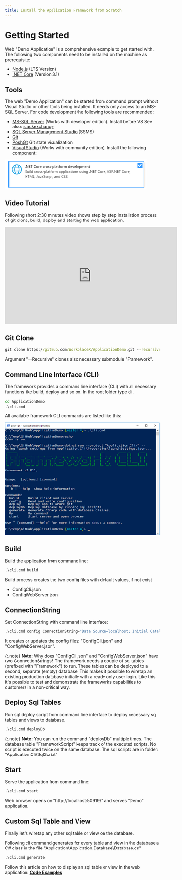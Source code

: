 ```yaml
---
title: Install the Application Framework from Scratch
--- 
```


# Getting Started
Web "Demo Application" is a comprehensive example to get started with. The following two components need to be installed on the machine as prerequisite:

* [Node.js](https://nodejs.org/en/) (LTS Version)
* [.NET Core](https://dotnet.microsoft.com/download) (Version 3.1)

## Tools
The web "Demo Application" can be started from command prompt without Visual Studio or other tools being installed. It needs only access to an MS-SQL Server. For code development the following tools are recommended:
* [MS-SQL Server](https://www.microsoft.com/en-us/sql-server/sql-server-downloads) (Works with developer edition). Install before VS See also: [stackexchange](https://dba.stackexchange.com/questions/190090/help-installing-sql-server-2017-vs-shell-installation-has-failed-with-exit-cod)
* [SQL Server Management Studio](https://docs.microsoft.com/sql/ssms/download-sql-server-management-studio-ssms) (SSMS)
* [Git](https://git-scm.com/downloads)
* [PoshGit](https://github.com/WorkplaceX/Research/tree/master/PoshGit) Git state visualization
* [Visual Studio](https://visualstudio.microsoft.com/vs/) (Works with community edition). Install the following component:

![Cli](Doc/VisualStudioPrerequisite.png)

## Video Tutorial
Following short 2:30 minutes video shows step by step installation process of git clone, build, deploy and starting the web application.

<div class="youtube-container">
<iframe width="560" height="315" src="https://www.youtube.com/embed/bYJTl5axgUY" frameborder="0" allow="accelerometer; autoplay; encrypted-media; gyroscope; picture-in-picture" allowfullscreen></iframe>
</div>

## Git Clone
```cmd
git clone https://github.com/WorkplaceX/ApplicationDemo.git --recursive
```
Argument "--Recursive" clones also necessary submodule "Framework".

## Command Line Interface (CLI)
The framework provides a command line interface (CLI) with all necessary functions like build, deploy and so on. In the root folder type cli.
```cmd
cd ApplicationDemo
.\cli.cmd
```
All available framework CLI commands are listed like this:

![Cli](Doc/Cli.png)

## Build
Build the application from command line:
```cmd
.\cli.cmd build
```
Build process creates the two config files with default values, if not exist
* ConfigCli.json
* ConfigWebServer.json

## ConnectionString
Set ConnectionString with command line interface:
```cmd
.\cli.cmd config ConnectionString="Data Source=localhost; Initial Catalog=Application; Integrated Security=True;"
```

It creates or updates the config files: "ConfigCli.json" and "ConfigWebServer.json".

{:.note}
**Note:** Why does "ConfigCli.json" and "ConfigWebServer.json" have two ConnectionStrings? The framework needs a couple of sql tables (prefixed with "Framework") to run. These tables can be deployed to a second, separate (empty) database. This makes it possible to wiretap an existing production database initially with a ready only user login. Like this it's possible to test and demonstrate the frameworks capabilities to customers in a non-critical way.

## Deploy Sql Tables
Run sql deploy script from command line interface to deploy necessary sql tables and views to database.
```cmd
.\cli.cmd deployDb
```

{:.note}
**Note:** You can run the command "deployDb" multiple times. The database table "FrameworkScript" keeps track of the executed scripts. No script is executed twice on the same database. The sql scripts are in folder: "Application.Cli\SqlScript\"

## Start
Serve the application from command line:
```cmd
.\cli.cmd start
```

Web browser opens on "http://localhost:50919/" and serves "Demo" application.

## Custom Sql Table and View

Finally let's wiretap any other sql table or view on the database.

Following cli command generates for every table and view in the database a C# class in the file "Application\Application.Database\Database.cs"

```cmd
.\cli.cmd generate
```

Follow this article on how to display an sql table or view in the web application: **[Code Examples](../code/)**
